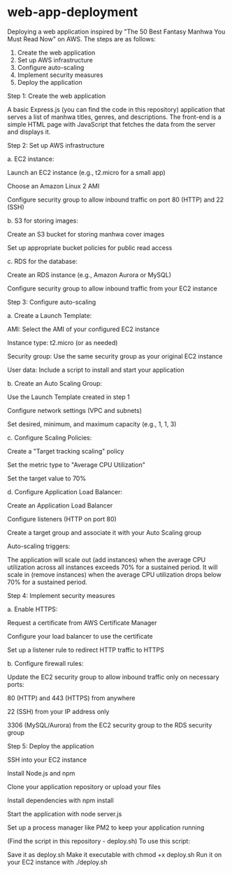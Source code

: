 # web-app-deployment
Deploying a web application inspired by "The 50 Best Fantasy Manhwa You Must Read Now" on AWS. The steps are as follows:

1. Create the web application
2. Set up AWS infrastructure
3. Configure auto-scaling
4. Implement security measures
5. Deploy the application

Step 1: Create the web application

A basic Express.js (you can find the code in this repository) application that serves a list of manhwa titles, genres, and descriptions. The front-end is a simple HTML page with JavaScript that fetches the data from the server and displays it.


Step 2: Set up AWS infrastructure

a. EC2 instance:

Launch an EC2 instance (e.g., t2.micro for a small app)

Choose an Amazon Linux 2 AMI

Configure security group to allow inbound traffic on port 80 (HTTP) and 22 (SSH)

b. S3 for storing images:

Create an S3 bucket for storing manhwa cover images

Set up appropriate bucket policies for public read access

c. RDS for the database:

Create an RDS instance (e.g., Amazon Aurora or MySQL)

Configure security group to allow inbound traffic from your EC2 instance


Step 3: Configure auto-scaling

a. Create a Launch Template:

AMI: Select the AMI of your configured EC2 instance

Instance type: t2.micro (or as needed)

Security group: Use the same security group as your original EC2 instance

User data: Include a script to install and start your application


b. Create an Auto Scaling Group:

Use the Launch Template created in step 1

Configure network settings (VPC and subnets)

Set desired, minimum, and maximum capacity (e.g., 1, 1, 3)

c. Configure Scaling Policies:

Create a "Target tracking scaling" policy

Set the metric type to "Average CPU Utilization"

Set the target value to 70%


d. Configure Application Load Balancer:

Create an Application Load Balancer

Configure listeners (HTTP on port 80)

Create a target group and associate it with your Auto Scaling group

Auto-scaling triggers:

The application will scale out (add instances) when the average CPU utilization across all instances exceeds 70% for a sustained period.
It will scale in (remove instances) when the average CPU utilization drops below 70% for a sustained period.


Step 4: Implement security measures

a. Enable HTTPS:

Request a certificate from AWS Certificate Manager

Configure your load balancer to use the certificate

Set up a listener rule to redirect HTTP traffic to HTTPS

b. Configure firewall rules:

Update the EC2 security group to allow inbound traffic only on necessary ports:

80 (HTTP) and 443 (HTTPS) from anywhere

22 (SSH) from your IP address only

3306 (MySQL/Aurora) from the EC2 security group to the RDS security group


Step 5: Deploy the application

SSH into your EC2 instance

Install Node.js and npm

Clone your application repository or upload your files

Install dependencies with npm install

Start the application with node server.js

Set up a process manager like PM2 to keep your application running

(Find the script in this repository - deploy.sh)
To use this script:

Save it as deploy.sh
Make it executable with chmod +x deploy.sh
Run it on your EC2 instance with ./deploy.sh
